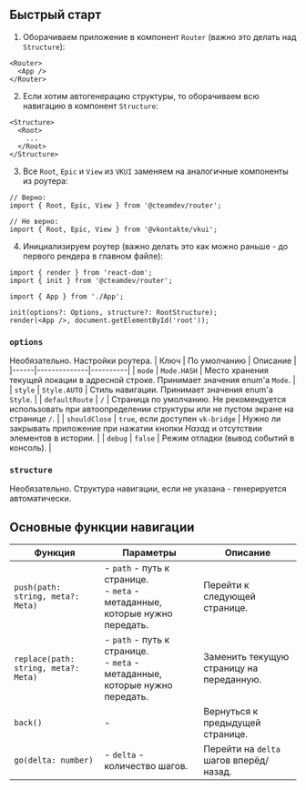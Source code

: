 ## Быстрый старт
1. Оборачиваем приложение в компонент `Router` (важно это делать над `Structure`):
```tsx
<Router>
  <App />
</Router>
```

2. Если хотим автогенерацию структуры, то оборачиваем всю навигацию в компонент `Structure`:
```tsx
<Structure>
  <Root>
    ...
  </Root>
</Structure>
```

3. Все `Root`, `Epic` и `View` из `VKUI` заменяем на аналогичные компоненты из роутера:
```tsx
// Верно:
import { Root, Epic, View } from '@cteamdev/router';

// Не верно:
import { Root, Epic, View } from '@vkontakte/vkui';
```

4. Инициализируем роутер (важно делать это как можно раньше - до первого рендера в главном файле):
```tsx
import { render } from 'react-dom';
import { init } from '@cteamdev/router';

import { App } from './App';

init(options?: Options, structure?: RootStructure);
render(<App />, document.getElementById('root'));
```
### `options`
Необязательно. Настройки роутера.
| Ключ | По умолчанию | Описание |
|------|--------------|----------|
| `mode` | `Mode.HASH` | Место хранения текущей локации в адресной строке. Принимает значения enum'а `Mode`. |
| `style` | `Style.AUTO` | Стиль навигации. Принимает значения enum'а `Style`. |
| `defaultRoute` | `/` | Страница по умолчанию. Не рекомендуется использовать при автоопределении структуры или не пустом экране на странице `/`. |
| `shouldClose` | `true`, если доступен `vk-bridge` | Нужно ли закрывать приложение при нажатии кнопки *Назад* и отсутствии элементов в истории. |
| `debug` | `false` | Режим отладки (вывод событий в консоль). |
### `structure`
Необязательно. Структура навигации, если не указана - генерируется автоматически.

## Основные функции навигации
| Функция | Параметры | Описание |
|-------|-----------|----------|
| `push(path: string, meta?: Meta)` | - `path` - путь к странице. <br/>- `meta` - метаданные, которые нужно передать. | Перейти к следующей странице. |
| `replace(path: string, meta?: Meta)` | - `path` - путь к странице. <br/>- `meta` - метаданные, которые нужно передать. | Заменить текущую страницу на переданную. |
| `back()` | - | Вернуться к предыдущей странице. |
| `go(delta: number)` | - `delta` - количество шагов. | Перейти на `delta` шагов вперёд/назад. |
